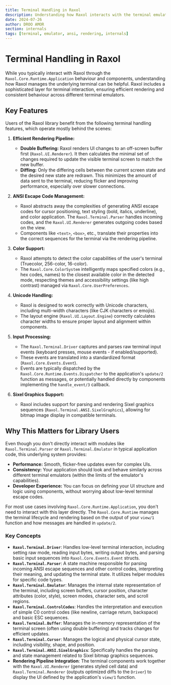 ```yaml
---
title: Terminal Handling in Raxol
description: Understanding how Raxol interacts with the terminal emulator
date: 2024-07-26
author: DROO AMOR
section: internals
tags: [terminal, emulator, ansi, rendering, internals]
---
```


# Terminal Handling in Raxol

While you typically interact with Raxol through the `Raxol.Core.Runtime.Application` behaviour and components, understanding how Raxol manages the underlying terminal can be helpful. Raxol includes a sophisticated layer for terminal interaction, ensuring efficient rendering and consistent behaviour across different terminal emulators.

## Key Features

Users of the Raxol library benefit from the following terminal handling features, which operate mostly behind the scenes:

1.  **Efficient Rendering Pipeline:**

    - **Double Buffering:** Raxol renders UI changes to an off-screen buffer first (`Raxol.UI.Renderer`). It then calculates the minimal set of changes required to update the visible terminal screen to match the new buffer.
    - **Diffing:** Only the differing cells between the current screen state and the desired new state are redrawn. This minimizes the amount of data sent to the terminal, reducing flicker and improving performance, especially over slower connections.

2.  **ANSI Escape Code Management:**

    - Raxol abstracts away the complexities of generating ANSI escape codes for cursor positioning, text styling (bold, italics, underline), and color application. The `Raxol.Terminal.Parser` handles incoming codes, and the `Raxol.UI.Renderer` generates outgoing codes based on the view.
    - Components like `<text>`, `<box>`, etc., translate their properties into the correct sequences for the terminal via the rendering pipeline.

3.  **Color Support:**

    - Raxol attempts to detect the color capabilities of the user's terminal (Truecolor, 256-color, 16-color).
    - The `Raxol.Core.ColorSystem` intelligently maps specified colors (e.g., hex codes, names) to the closest available color in the detected mode, respecting themes and accessibility settings (like high contrast) managed via `Raxol.Core.UserPreferences`.

4.  **Unicode Handling:**

    - Raxol is designed to work correctly with Unicode characters, including multi-width characters (like CJK characters or emojis).
    - The layout engine (`Raxol.UI.Layout.Engine`) correctly calculates character widths to ensure proper layout and alignment within components.

5.  **Input Processing:**

    - The `Raxol.Terminal.Driver` captures and parses raw terminal input events (keyboard presses, mouse events - if enabled/supported).
    - These events are translated into a standardized format (`Raxol.Core.Events.Event`).
    - Events are typically dispatched by the `Raxol.Core.Runtime.Events.Dispatcher` to the application's `update/2` function as messages, or potentially handled directly by components implementing the `handle_event/3` callback.

6.  **Sixel Graphics Support:**
    - Raxol includes support for parsing and rendering Sixel graphics sequences (`Raxol.Terminal.ANSI.SixelGraphics`), allowing for bitmap image display in compatible terminals.

## Why This Matters for Library Users

Even though you don't directly interact with modules like `Raxol.Terminal.Parser` or `Raxol.Terminal.Emulator` in typical application code, this underlying system provides:

- **Performance:** Smooth, flicker-free updates even for complex UIs.
- **Consistency:** Your application should look and behave similarly across different terminal emulators (within the limits of the emulator's capabilities).
- **Developer Experience:** You can focus on defining your UI structure and logic using components, without worrying about low-level terminal escape codes.

For most use cases involving `Raxol.Core.Runtime.Application`, you don't need to interact with this layer directly. The `Raxol.Core.Runtime` manages the terminal lifecycle and rendering based on the output of your `view/1` function and how messages are handled in `update/2`.

### Key Concepts

- **`Raxol.Terminal.Driver`**: Handles low-level terminal interaction, including setting raw mode, reading input bytes, writing output bytes, and parsing basic input sequences into `Raxol.Core.Events.Event` structs.
- **`Raxol.Terminal.Parser`**: A state machine responsible for parsing incoming ANSI escape sequences and other control codes, interpreting their meaning, and updating the terminal state. It utilizes helper modules for specific code types.
- **`Raxol.Terminal.Emulator`**: Manages the internal state representation of the terminal, including screen buffers, cursor position, character attributes (color, style), screen modes, character sets, and scroll regions.
- **`Raxol.Terminal.ControlCodes`**: Handles the interpretation and execution of simple C0 control codes (like newline, carriage return, backspace) and basic ESC sequences.
- **`Raxol.Terminal.Buffer`**: Manages the in-memory representation of the terminal screen (often using double buffering) and tracks changes for efficient updates.
- **`Raxol.Terminal.Cursor`**: Manages the logical and physical cursor state, including visibility, shape, and position.
- **`Raxol.Terminal.ANSI.SixelGraphics`**: Specifically handles the parsing and state management related to Sixel bitmap graphics sequences.
- **Rendering Pipeline Integration**: The terminal components work together with the `Raxol.UI.Renderer` (generates styled cell data) and `Raxol.Terminal.Renderer` (outputs optimized diffs to the `Driver`) to display the UI defined by the application's `view/1` function.
